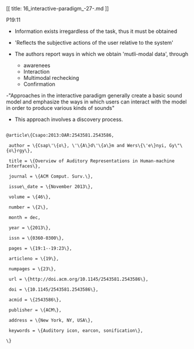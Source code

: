 [[
title: 16_interactive-paradigm_-27-.md
]]

P19:11

  

+ Information exists irregardless of the task, thus it must be obtained

+ 'Reflects the subjective actions of the user relative to the system'

  

+ The authors report ways in which we obtain 'mutli-modal data', through

  * awarenees
  * Interaction
  * Multimodal rechecking
  * Confirmation

  

-"Approaches in the interactive paradigm generally create a basic sound model and emphasize the ways in which users can interact with the model in order to produce various kinds of sounds"

  

+ This approach involves a discovery process.

  

~~~~~\{.bib\}

@article\{Csapo:2013:OAR:2543581.2543586,

 author = \{Csap\'\{o\}, \'\{A\}d\'\{a\}m and Wers\{\'e\}nyi, Gy\"\{o\}rgy\},

 title = \{Overview of Auditory Representations in Human-machine Interfaces\},

 journal = \{ACM Comput. Surv.\},

 issue\_date = \{November 2013\},

 volume = \{46\},

 number = \{2\},

 month = dec,

 year = \{2013\},

 issn = \{0360-0300\},

 pages = \{19:1--19:23\},

 articleno = \{19\},

 numpages = \{23\},

 url = \{http://doi.acm.org/10.1145/2543581.2543586\},

 doi = \{10.1145/2543581.2543586\},

 acmid = \{2543586\},

 publisher = \{ACM\},

 address = \{New York, NY, USA\},

 keywords = \{Auditory icon, earcon, sonification\},

\}

~~~~~
